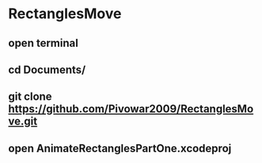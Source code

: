 # RectanglesMove

## open terminal 

## cd Documents/ 

## git clone https://github.com/Pivowar2009/RectanglesMove.git

## open AnimateRectanglesPartOne.xcodeproj
